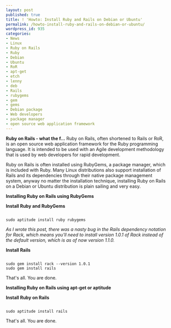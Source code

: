 ```yaml
---
layout: post
published: true
title: ! 'Howto: Install Ruby and Rails on Debian or Ubuntu'
permalink: /howto-install-ruby-and-rails-on-debian-or-ubuntu/
wordpress_id: 935
categories:
- News
- Linux
- Ruby on Rails
- Ruby
- Debian
- Ubuntu
- RoR
- apt-get
- etch
- lenny
- deb
- Rails
- rubygems
- gem
- gems
- Debian package
- Web developers
- package manager
- open source web application framework
---
```



<strong>Ruby on Rails - what the f...</strong>
Ruby on Rails, often shortened to Rails or RoR, is an open source web application framework for the Ruby programming language. It is intended to be used with an Agile development methodology that is used by web developers for rapid development.

Ruby on Rails is often installed using RubyGems, a package manager, which is included with Ruby. Many Linux distributions also support installation of Rails and its dependencies through their native package management system, anyway no matter the installation technique, installing Ruby on Rails on a Debian or Ubuntu distribution is plain sailing and very easy.

<strong>Installing Ruby on Rails using RubyGems</strong>

<strong>Install Ruby and RubyGems</strong>

```

sudo aptitude install ruby rubygems

```


<em>As I wrote this post, there was a nasty bug in the Rails dependency notation for Rack, which means you'll need to install version 1.0.1 of Rack instead of the default version, which is as of now version 1.1.0. </em> 

<strong>Install Rails</strong>

```

sudo gem install rack --version 1.0.1
sudo gem install rails

```


That's all. You are done.


<strong>Installing Ruby on Rails using apt-get or aptitude</strong>

<strong>Install Ruby on Rails</strong>

```

sudo aptitude install rails

```


That's all. You are done.
